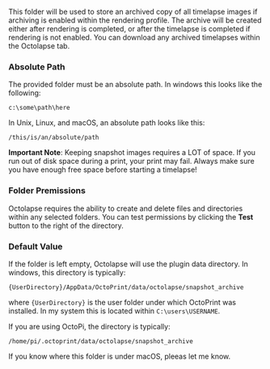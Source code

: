 This folder will be used to store an archived copy of all timelapse images if archiving is enabled within the rendering profile.  The archive will be created either after rendering is completed, or after the timelapse is completed if rendering is not enabled.  You can download any archived timelapses within the Octolapse tab.

### Absolute Path
The provided folder must be an absolute path.  In windows this looks like the following:

```
c:\some\path\here
```

In Unix, Linux, and macOS, an absolute path looks like this:
```
/this/is/an/absolute/path
```

**Important Note**: Keeping snapshot images requires a LOT of space.  If you run out of disk space during a print, your print may fail.  Always make sure you have enough free space before starting a timelapse!

### Folder Premissions
Octolapse requires the ability to create and delete files and directories within any selected folders.  You can test permissions by clicking the **Test** button to the right of the directory.

### Default Value
If the folder is left empty, Octolapse will use the plugin data directory.  In windows, this directory is typically:

```
{UserDirectory}/AppData/OctoPrint/data/octolapse/snapshot_archive
```
where ```{UserDirectory}``` is the user folder under which OctoPrint was installed.  In my system this is located within ```C:\users\USERNAME```.

If you are using OctoPi, the directory is typically:

```
/home/pi/.octoprint/data/octolapse/snapshot_archive
```

If you know where this folder is under macOS, pleeas let me know.
